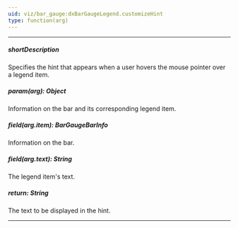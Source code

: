 ```yaml
---
uid: viz/bar_gauge:dxBarGaugeLegend.customizeHint
type: function(arg)
---
```

---
##### shortDescription
Specifies the hint that appears when a user hovers the mouse pointer over a legend item.

##### param(arg): Object
Information on the bar and its corresponding legend item.

##### field(arg.item): BarGaugeBarInfo
Information on the bar.

##### field(arg.text): String
The legend item's text.

##### return: String
The text to be displayed in the hint.

---
<!--
This property accepts a function that must return the required text. When implementing this function, use its parameter to access the information on the bar that corresponds to the legend item.
-->